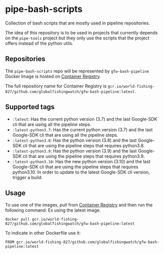 # pipe-bash-scripts
Collection of bash scripts that are mostly used in pipeline repositories.

The idea of this repository is to be used in projects that currently depends on the `pipe-tools` project but they only use the scripts that the project offers instead of the python utils.


## Repositories
The `pipe-bash-scripts` repo will be represented by `gfw-bash-pipeline` Docker Image is hosted on [Container Registry](https://gcr.io/world-fishing-827/gfw-bash-pipeline).

The full repository name for Container Registry is `gcr.io/world-fishing-827/github.com/globalfishingwatch/gfw-bash-pipeline:latest`.

## Supported tags

* `:latest`: Has the current python version (3.7) and the last Google-SDK cli that are using all the pipeline steps.
* `:latest-python3.7`: Has the current python version (3.7) and the last Google-SDK cli that are using all the pipeline steps.
* `:latest-python3.8`: Has the python version (3.8) and the last Google-SDK cli that are using the pipeline steps that requires python3.8.
* `:latest-python3.9`: Has the python version (3.9) and the last Google-SDK cli that are using the pipeline steps that requires python3.9.
* `:latest-python3.10`: Has the new python version (3.10) and the last Google-SDK cli that are using the pipeline steps that requires python3.10.
In order to update to the latest Google-SDK cli version, trigger a build.

## Usage

To use one of the images, pull from [Container Registry](https://gcr.io/google.com/cloudsdktool/cloud-sdk) and then run the following command:
Ex using the latest image.

```
docker pull gcr.io/world-fishing-827/github.com/globalfishingwatch/gfw-bash-pipeline:latest
```

To indicate in other Dockerfile use it:
```
FROM gcr.io/world-fishing-827/github.com/globalfishingwatch/gfw-bash-pipeline:latest

